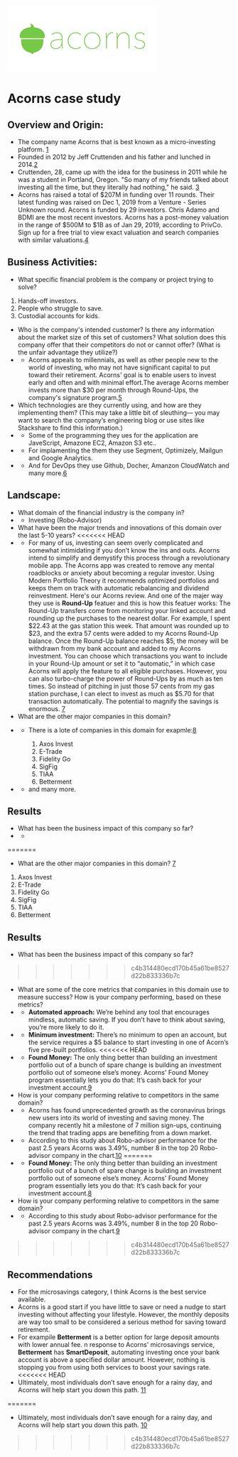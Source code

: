 ![Logo](Logo.jpg)
# Acorns case study
## Overview and Origin:
* The company name Acorns that is best known as a micro-investing platform. [1](https://www.forbes.com/companies/acorns/?list=fintech/#7f50003f3529)
* Founded in 2012 by Jeff Cruttenden and his father and lunched in 2014.[2](https://money.cnn.com/2015/04/15/technology/acorns-series-c/#:~:text=Cruttenden%2C%2028%2C%20came%20up%20with,doesn't%20charge%20a%20commission.)
* Cruttenden, 28, came up with the idea for the business in 2011 while he was a student in Portland, Oregon.
"So many of my friends talked about investing all the time, but they literally had nothing," he said. [3](https://money.cnn.com/2015/04/15/technology/acorns-series-c/#:~:text=Cruttenden%2C%2028%2C%20came%20up%20with,doesn't%20charge%20a%20commission.)
* Acorns has raised a total of $207M in funding over 11 rounds. Their latest funding was raised on Dec 1, 2019 from a Venture - Series Unknown round.
Acorns is funded by 29 investors. Chris Adamo and BDMI are the most recent investors.
Acorns has a post-money valuation in the range of $500M to $1B as of Jan 29, 2019, according to PrivCo. Sign up for a free trial to view exact valuation and search companies with similar valuations.[4](https://www.investopedia.com/articles/company-insights/090516/how-acorns-works-and-makes-money.asp#citation-9)
## Business Activities:
* What specific financial problem is the company or project trying to solve?
1. Hands-off investors. 
2. People who struggle to save.
3. Custodial accounts for kids.

* Who is the company's intended customer?  Is there any information about the market size of this set of customers?
What solution does this company offer that their competitors do not or cannot offer? (What is the unfair advantage they utilize?)
* * Acorns appeals to millennials, as well as other people new to the world of investing, who may not have significant capital to put toward their retirement. Acorns' goal is to enable users to invest early and often and with minimal effort.The average Acorns member invests more than $30 per month through Round-Ups, the company's signature program.[5](https://www.nerdwallet.com/reviews/investing/advisors/acorns)
* Which technologies are they currently using, and how are they implementing them? (This may take a little bit of sleuthing–– you may want to search the company’s engineering blog or use sites like Stackshare to find this information.)
* * Some of the programming they ues for the application are JaveScript, Amazone EC2, Amazon S3 etc..
* * For implamenting the them they use Segment, Optimizely, Mailgun and Google Analytics.
* * And for DevOps they use Github, Docher, Amanzon CloudWatch and many more.[6](https://stackshare.io/acorns/acorns)
## Landscape:
* What domain of the financial industry is the company in? 
* * Investing (Robo-Advisor)
* What have been the major trends and innovations of this domain over the last 5-10 years? 
<<<<<<< HEAD
* * For many of us, investing can seem overly complicated and somewhat intimidating if you don’t know the ins and outs. Acorns intend to simplify and demystify this process through a revolutionary mobile app. The Acorns app was created to remove any mental roadblocks or anxiety about becoming a regular investor. Using Modern Portfolio Theory it recommends optimized portfolios and keeps them on track with automatic rebalancing and dividend reinvestment. Here's our Acorns review. And one of the majer way they use is **Round-Up** featuer and this is how this featuer works: The Round-Up transfers come from monitoring your linked account and rounding up the purchases to the nearest dollar. For example, I spent $22.43 at the gas station this week. That amount was rounded up to $23, and the extra 57 cents were added to my Acorns Round-Up balance. Once the Round-Up balance reaches $5, the money will be withdrawn from my bank account and added to my Acorns investment.
You can choose which transactions you want to include in your Round-Up amount or set it to “automatic,” in which case Acorns will apply the feature to all eligible purchases.
However, you can also turbo-charge the power of Round-Ups by as much as ten times.
So instead of pitching in just those 57 cents from my gas station purchase, I can elect to invest as much as $5.70 for that transaction automatically. The potential to magnify the savings is enormous. [7](https://investorjunkie.com/reviews/acorns/)
* What are the other major companies in this domain? 
* * There is a lote of companies in this domain for exapmle:[8](https://www.nerdwallet.com/blog/investing/robo-advisor-performance-is-only-one-piece-of-the-puzzle/)

      1. Axos Invest
      2. E-Trade
      3. Fidelity Go 
      4. SigFig
      5. TIAA 
      6. Betterment
* * and many more.
## Results 
* What has been the business impact of this company so far? 
* * 
=======
* What are the other major companies in this domain? [7](https://www.nerdwallet.com/blog/investing/robo-advisor-performance-is-only-one-piece-of-the-puzzle/)
1. Axos Invest
2. E-Trade
3. Fidelity Go 
4. SigFig
5. TIAA 
6. Betterment
## Results 
* What has been the business impact of this company so far? 
>>>>>>> c4b314480ecd170b45a61be8527d22b833336b7c

* What are some of the core metrics that companies in this domain use to measure success? How is your company performing, based on these metrics?
* * **Automated approach:** We’re behind any tool that encourages mindless, automatic saving. If you don’t have to think about saving, you’re more likely to do it.
* * **Minimum investment:** There’s no minimum to open an account, but the service requires a $5 balance to start investing in one of Acorn’s five pre-built portfolios.
<<<<<<< HEAD
* * **Found Money:** The only thing better than building an investment portfolio out of a bunch of spare change is building an investment portfolio out of someone else’s money. Acorns' Found Money program essentially lets you do that: It’s cash back for your investment account.[9](https://www.nerdwallet.com/reviews/investing/advisors/acorns?scrollTo=full-review-scroll-target)
* How is your company performing relative to competitors in the same domain?
* * Acorns has found unprecedented growth as the coronavirus brings new users into its world of investing and saving money. The company recently hit a milestone of 7 million sign-ups, continuing the trend that trading apps are benefiting from a down market.
* * According to this study about Robo-advisor performance for the past 2.5 years Acorns was 3.49%, number 8 in the top 20 Robo-advisor company in the chart.[10](https://www.nerdwallet.com/blog/investing/robo-advisor-performance-is-only-one-piece-of-the-puzzle/)
=======
* * **Found Money:** The only thing better than building an investment portfolio out of a bunch of spare change is building an investment portfolio out of someone else’s money. Acorns' Found Money program essentially lets you do that: It’s cash back for your investment account.[8](https://www.nerdwallet.com/reviews/investing/advisors/acorns?scrollTo=full-review-scroll-target)
* How is your company performing relative to competitors in the same domain?
* * According to this study about Robo-advisor performance for the past 2.5 years Acorns was 3.49%, number 8 in the top 20 Robo-advisor company in the chart.[9](https://www.nerdwallet.com/blog/investing/robo-advisor-performance-is-only-one-piece-of-the-puzzle/)
>>>>>>> c4b314480ecd170b45a61be8527d22b833336b7c

## Recommendations
* For the microsavings category, I think Acorns is the best service available. 
* Acorns is a good start if you have little to save or need a nudge to start investing without affecting your lifestyle. However, the monthly deposits are way too small to be considered a serious method for saving toward retirement.
* For exampile **Betterment** is a better option for large deposit amounts with lower annual fee. n response to Acorns' microsavings service, **Betterment** has **SmartDeposit**, automating investing once your bank account is above a specified dollar amount. However, nothing is stopping you from using both services to boost your savings rate.
<<<<<<< HEAD
* Ultimately, most individuals don’t save enough for a rainy day, and Acorns will help start you down this path. [11](https://investorjunkie.com/reviews/acorns/)

=======
* Ultimately, most individuals don’t save enough for a rainy day, and Acorns will help start you down this path. [10](https://investorjunkie.com/reviews/acorns/)
>>>>>>> c4b314480ecd170b45a61be8527d22b833336b7c




